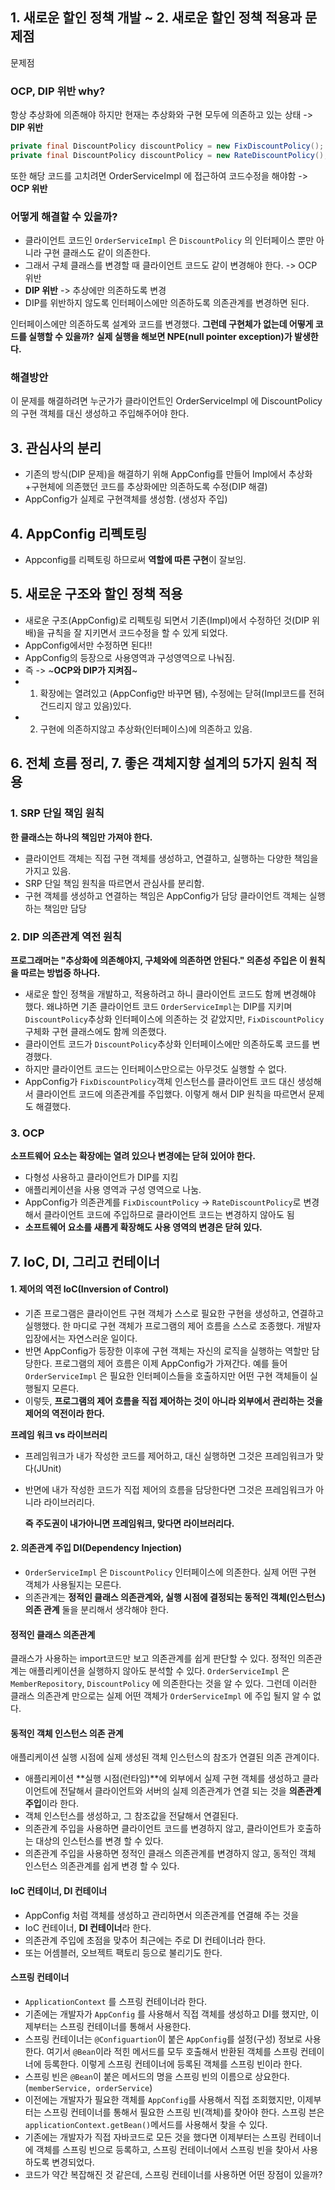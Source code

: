## 1. 새로운 할인 정책 개발 ~ 2. 새로운 할인 정책 적용과 문제점

문제점

### OCP, DIP 위반 why?

항상 추상화에 의존해야 하지만 현재는 추상화와 구현 모두에 의존하고 있는 상태 -> **DIP 위반**

```java
private final DiscountPolicy discountPolicy = new FixDiscountPolicy();
private final DiscountPolicy discountPolicy = new RateDiscountPolicy();
```

또한 해당 코드를 고치려면 OrderServiceImpl 에 접근하여 코드수정을 해야함 -> **OCP 위반**

### 어떻게 해결할 수 있을까?

- 클라이언트 코드인 `OrderServiceImpl` 은 `DiscountPolicy` 의 인터페이스 뿐만 아니라 구현 클래스도 같이 의존한다.
- 그래서 구체 클래스를 변경할 때 클라이언트 코드도 같이 변경해야 한다. -> OCP 위반
- **DIP 위반** -> 추상에만 의존하도록 변경
- DIP를 위반하지 않도록 인터페이스에만 의존하도록 의존관계를 변경하면 된다.

인터페이스에만 의존하도록 설계와 코드를 변경했다.
**그런데 구현체가 없는데 어떻게 코드를 실행할 수 있을까?**
**실제 실행을 해보면 NPE(null pointer exception)가 발생한다.**

### 해결방안

이 문제를 해결하려면 누군가가 클라이언트인 OrderServiceImpl 에 DiscountPolicy 의 구현 객체를 대신 생성하고 주입해주어야 한다.

## 3. 관심사의 분리

- 기존의 방식(DIP 문제)을 해결하기 위해 AppConfig를 만들어 Impl에서 추상화+구현체에 의존했던 코드를 추상화에만 의존하도록 수정(DIP 해결)
- AppConfig가 실제로 구현객체를 생성함. (생성자 주입)

## 4. AppConfig 리펙토링

- Appconfig를 리펙토링 하므로써 **역할에 따른 구현**이 잘보임.

## 5. 새로운 구조와 할인 정책 적용

- 새로운 구조(AppConfig)로 리펙토링 되면서 기존(Impl)에서 수정하던 것(DIP 위배)을 규칙을 잘 지키면서 코드수정을 할 수 있게 되었다.
- AppConfig에서만 수정하면 된다!!
- AppConfig의 등장으로 사용영역과 구성영역으로 나눠짐.
- 즉 -> ~**OCP와 DIP가 지켜짐**~
- 1. 확장에는 열려있고 (AppConfig만 바꾸면 됌), 수정에는 닫혀(Impl코드를 전혀 건드리지 않고 있음)있다.
- 2. 구현에 의존하지않고 추상화(인터페이스)에 의존하고 있음.

## 6. 전체 흐름 정리, 7. 좋은 객체지향 설계의 5가지 원칙 적용

### 1. SRP 단일 책임 원칙

**한 클래스는 하나의 책임만 가져야 한다.**

- 클라이언트 객체는 직접 구현 객체를 생성하고, 연결하고, 실행하는 다양한 책임을 가지고 있음.
- SRP 단일 책임 원칙을 따르면서 관심사를 분리함.
- 구현 객체를 생성하고 연결하는 책임은 AppConfig가 담당
  클라이언트 객체는 실행하는 책임만 담당

### 2. DIP 의존관계 역전 원칙

**프로그래머는 "추상화에 의존해야지, 구체와에 의존하면 안된다." 의존성 주입은 이 원칙을 따르는 방법중 하나다.**

- 새로운 할인 정책을 개발하고, 적용하려고 하니 클라이언트 코드도 함께 변경해야 했다. 왜냐하면 기존 클라이언트 코드 `OrderServiceImpl`는 DIP를 지키며 `DiscountPolicy`추상화 인터페이스에 의존하는 것 같았지만, `FixDiscountPolicy`구체화 구현 클래스에도 함께 의존했다.
- 클라이언트 코드가 `DiscountPolicy`추상화 인터페이스에만 의존하도록 코드를 변경했다.
- 하지만 클라이언트 코드는 인터페이스만으로는 아무것도 실행할 수 없다.
- AppConfig가 `FixDiscountPolicy`객체 인스턴스를 클라이언트 코드 대신 생성해서 클라이언트 코드에 의존관계를 주입했다. 이렇게 해서 DIP 원칙을 따르면서 문제도 해결했다.

### 3. OCP

**소프트웨어 요소는 확장에는 열려 있으나 변경에는 닫혀 있어야 한다.**

- 다형성 사용하고 클라이언트가 DIP를 지킴
- 애플리케이션을 사용 영역과 구성 영역으로 나눔.
- AppConfig가 의존관계를 `FixDiscountPolicy` -> `RateDiscountPolicy`로 변경해서 클라이언트 코드에 주입하므로 클라이언트 코드는 변경하지 않아도 됨
- **소프트웨어 요소를 새롭게 확장해도 사용 영역의 변경은 닫혀 있다.**

## 7. IoC, DI, 그리고 컨테이너

#### 1. 제어의 역전 IoC(Inversion of Control)

- 기존 프로그램은 클라이언트 구현 객체가 스스로 필요한 구현을 생성하고, 연결하고 실행했다. 한 마디로 구현 객체가 프로그램의 제어 흐름을 스스로 조종했다. 개발자 입장에서는 자연스러운 일이다.
- 반면 AppConfig가 등장한 이후에 구현 객체는 자신의 로직을 실행하는 역할만 담당한다. 프로그램의 제어 흐름은 이제 AppConfig가 가져간다. 예를 들어 `OrderServiceImpl` 은 필요한 인터페이스들을 호출하지만 어떤 구현 객체들이 실행될지 모른다.
- 이렇듯, **프로그램의 제어 흐름을 직접 제어하는 것이 아니라 외부에서 관리하는 것을 제어의 역전이라 한다.**

**프레임 워크 vs 라이브러리**

- 프레임워크가 내가 작성한 코드를 제어하고, 대신 실행하면 그것은 프레임워크가 맞다(JUnit)

- 반면에 내가 작성한 코드가 직접 제어의 흐름을 담당한다면 그것은 프레임워크가 아니라 라이브러리다.

  **즉 주도권이 내가아니면 프레임워크, 맞다면 라이브러리다.**

#### 2. 의존관계 주입 DI(Dependency Injection)

- `OrderServiceImpl` 은 `DiscountPolicy` 인터페이스에 의존한다. 실제 어떤 구현 객체가 사용될지는 모른다.
- 의존관계는 **정적인 클래스 의존관계와, 실행 시점에 결정되는 동적인 객체(인스턴스) 의존 관계** 둘을 분리해서 생각해야 한다.

#### 정적인 클래스 의존관계

클래스가 사용하는 import코드만 보고 의존관계를 쉽게 판단할 수 있다. 정적인 의존관계는 애플리케이션을 실행하지 않아도 분석할 수 있다.
`OrderServiceImpl` 은 `MemberRepository`, `DiscountPolicy` 에 의존한다는 것을 알 수 있다.
그런데 이러한 클래스 의존관계 만으로는 실제 어떤 객체가 `OrderServiceImpl` 에 주입 될지 알 수 없다.



#### 동적인 객체 인스턴스 의존 관계

애플리케이션 실행 시점에 실제 생성된 객체 인스턴스의 참조가 연결된 의존 관계이다.

- 애플리케이션 **실행 시점(런타임)**에 외부에서 실제 구현 객체를 생성하고 클라이언트에 전달해서 클라이언트와 서버의 실제 의존관계가 연결 되는 것을 **의존관계 주입**이라 한다.
- 객체 인스턴스를 생성하고, 그 참조값을 전달해서 연결된다.
- 의존관계 주입을 사용하면 클라이언트 코드를 변경하지 않고, 클라이언트가 호출하는 대상의 인스턴스를 변경 할 수 있다.
- 의존관계 주입을 사용하면 정적인 클래스 의존관계를 변경하지 않고, 동적인 객체 인스턴스 의존관계를 쉽게 변경 할 수 있다.

#### IoC 컨테이너, DI 컨테이너

- AppConfig 처럼 객체를 생성하고 관리하면서 의존관계를 연결해 주는 것을 
- IoC 컨테이너, **DI 컨테이너**라 한다.
- 의존관계 주입에 초점을 맞추어 최근에는 주로 DI 컨테이너라 한다.
- 또는 어셈블러, 오브젝트 팩토리 등으로 불리기도 한다.



#### 스프링 컨테이너

- `ApplicationContext` 를 스프링 컨테이너라 한다.
- 기존에는 개발자가 `AppConfig` 를 사용해서 직접 객체를 생성하고 DI를 했지만, 이제부터는 스프링 컨테이너를 통해서 사용한다.
- 스프링 컨테이너는 `@Configuartion`이 붙은 `AppConfig`를 설정(구성) 정보로 사용한다. 여기서 `@Bean`이라 적힌 메서드를 모두 호출해서 반환된 객체를 스프링 컨테이너에 등록한다. 이렇게 스프링 컨테이너에 등록된 객체를 스프링 빈이라 한다.
- 스프링 빈은 `@Bean`이 붙은 메서드의 명을 스프링 빈의 이름으로 상요한다. (`memberService, orderService`)
- 이전에는 개발자가 필요한 객체를 `AppConfig`를 사용해서 직접 조회했지만, 이제부터는 스프링 컨테이너를 통해서 필요한 스프링 빈(객체)를 찾아야 한다. 스프링 븐은 `applicationContext.getBean()`메서드를 사용해서 찾을 수 있다.
- 기존에는 개발자가 직접 자바코드로 모든 것을 했다면 이제부터는 스프링 컨테이너에 객체를 스프링 빈으로 등록하고, 스프링 컨테이너에서 스프링 빈을 찾아서 사용하도록 변경되었다.
- 코드가 약간 복잡해진 것 같은데, 스프링 컨테이너를 사용하면 어떤 장점이 있을까?



